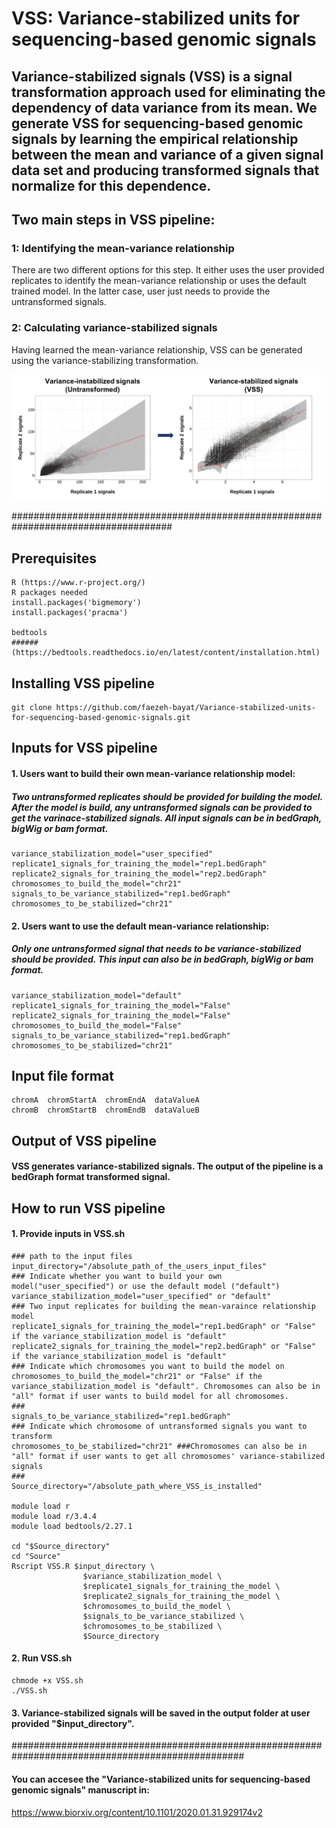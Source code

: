 # VSS: Variance-stabilized units for sequencing-based genomic signals

## Variance-stabilized signals (VSS) is a signal transformation approach used for eliminating the dependency of data variance from its mean. We generate VSS for sequencing-based genomic signals by learning the empirical relationship between the mean and variance of a given signal data set and producing transformed signals that normalize for this dependence.
## Two main steps in VSS pipeline:
### 1: Identifying the mean-variance relationship
There are two different options for this step. It either uses the user provided replicates to identify the mean-variance relationship or uses the default trained model. In the latter case, user just needs to provide the untransformed signals.
### 2: Calculating variance-stabilized signals
Having learned the mean-variance relationship, VSS can be generated using the variance-stabilizing transformation. 



<img src="https://github.com/faezeh-bayat/Variance-stabilized-units-for-sequencing-based-genomic-signals/blob/master/bin/VSS_general_schematic/VSS_schematic.png" width="800"/>

#####################################################################################

## Prerequisites
```
R (https://www.r-project.org/)
R packages needed
install.packages('bigmemory')
install.packages('pracma')

bedtools
######(https://bedtools.readthedocs.io/en/latest/content/installation.html)
```

## Installing VSS pipeline
```
git clone https://github.com/faezeh-bayat/Variance-stabilized-units-for-sequencing-based-genomic-signals.git
```



## Inputs for VSS pipeline
#### 1. Users want to build their own mean-variance relationship model:
##### Two untransformed replicates should be provided for building the model. After the model is build, any untransformed signals can be provided to get the varinace-stabilized signals. All input signals can be in bedGraph, bigWig or bam format.

```
variance_stabilization_model="user_specified"
replicate1_signals_for_training_the_model="rep1.bedGraph"
replicate2_signals_for_training_the_model="rep2.bedGraph"
chromosomes_to_build_the_model="chr21"
signals_to_be_variance_stabilized="rep1.bedGraph"
chromosomes_to_be_stabilized="chr21"
```
#### 2. Users want to use the default mean-variance relationship:
##### Only one untransformed signal that needs to be variance-stabilized should be provided. This input can also be in bedGraph, bigWig or bam format.
```
variance_stabilization_model="default"
replicate1_signals_for_training_the_model="False"
replicate2_signals_for_training_the_model="False"
chromosomes_to_build_the_model="False"
signals_to_be_variance_stabilized="rep1.bedGraph"
chromosomes_to_be_stabilized="chr21"
```
## Input file format
```
chromA  chromStartA  chromEndA  dataValueA
chromB  chromStartB  chromEndB  dataValueB
```

## Output of VSS pipeline
#### VSS generates variance-stabilized signals. The output of the pipeline is a bedGraph format transformed signal.

## How to run VSS pipeline
#### 1. Provide inputs in VSS.sh
```
### path to the input files
input_directory="/absolute_path_of_the_users_input_files"
### Indicate whether you want to build your own model("user_specified") or use the default model ("default")  
variance_stabilization_model="user_specified" or "default"
### Two input replicates for building the mean-varaince relationship model
replicate1_signals_for_training_the_model="rep1.bedGraph" or "False" if the variance_stabilization_model is "default"
replicate2_signals_for_training_the_model="rep2.bedGraph" or "False" if the variance_stabilization_model is "default"
### Indicate which chromosomes you want to build the model on 
chromosomes_to_build_the_model="chr21" or "False" if the variance_stabilization_model is "default". Chromosomes can also be in "all" format if user wants to build model for all chromosomes.
###
signals_to_be_variance_stabilized="rep1.bedGraph"
### Indicate which chromosome of untransformed signals you want to transform
chromosomes_to_be_stabilized="chr21" ###Chromosomes can also be in "all" format if user wants to get all chromosomes' variance-stabilized signals
###
Source_directory="/absolute_path_where_VSS_is_installed"

module load r
module load r/3.4.4
module load bedtools/2.27.1

cd "$Source_directory"
cd "Source"
Rscript VSS.R $input_directory \
                $variance_stabilization_model \
                $replicate1_signals_for_training_the_model \
                $replicate2_signals_for_training_the_model \
                $chromosomes_to_build_the_model \
                $signals_to_be_variance_stabilized \
                $chromosomes_to_be_stabilized \
                $Source_directory

```
#### 2. Run VSS.sh

```
chmode +x VSS.sh
./VSS.sh

```
#### 3. Variance-stabilized signals will be saved in the output folder at user provided "$input_directory".


##################################################################################################

#### You can accesee the "Variance-stabilized units for sequencing-based genomic signals" manuscript in:
https://www.biorxiv.org/content/10.1101/2020.01.31.929174v2

